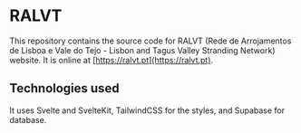# RALVT

This repository contains the source code for RALVT (Rede de Arrojamentos de Lisboa e Vale do Tejo - Lisbon and Tagus Valley Stranding Network) website. It is online at [https://ralvt.pt](https://ralvt.pt).

## Technologies used

It uses Svelte and SvelteKit, TailwindCSS for the styles, and Supabase for database.
